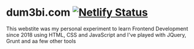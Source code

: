 dum3bi.com [![Netlify Status](https://api.netlify.com/api/v1/badges/c4e926e1-aeeb-48e0-93f0-2c196d00ce48/deploy-status)](https://app.netlify.com/sites/dumebiportfolio/deploys)
==================

This webstite was my personal experiment to learn Frontend Development since 2018 using HTML, CSS and JavaScript and I've played with JQuery, Grunt and aa few other tools
